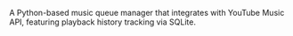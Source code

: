 A Python-based music queue manager that integrates with YouTube Music API, featuring playback history tracking via SQLite.
